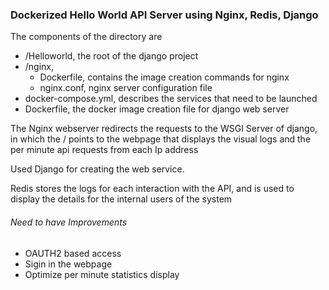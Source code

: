 ### Dockerized Hello World API Server using Nginx, Redis, Django


The components of the directory are 
- /Helloworld, the root of the django project 
- /nginx,
	- Dockerfile, contains the image creation commands for nginx 
	- nginx.conf,  nginx server configuration file
- docker-compose.yml, describes the services that need to be launched 
- Dockerfile, the docker image creation file for django web server


The Nginx webserver redirects the requests to the WSGI Server of django, in which the / points to the webpage that displays the visual logs and the per minute api requests from each Ip address

Used Django for creating the web service.

Redis stores the logs for each interaction with the API, and is used to display the details for the internal users of the system


###### Need to have Improvements

- OAUTH2 based access
- Sigin in the webpage
- Optimize per minute statistics display 

